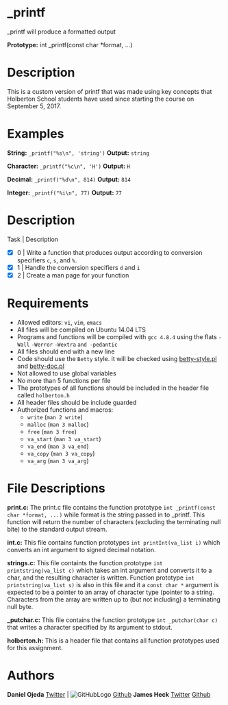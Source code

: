# _printf
_printf will produce a formatted output

**Prototype:** int _printf(const char *format, ...)
# Description
This is a custom version of printf that was made using key concepts that Holberton School students have used since starting the course on September 5, 2017.
# Examples
**String:** ```_printf("%s\n", 'string')``` **Output:** ```string```

**Character:** ```_printf("%c\n", 'H')``` **Output:** ```H```

**Decimal:** ```_printf("%d\n", 814)``` **Output:** ```814```

**Integer:** ```_printf("%i\n", 77)``` **Output:** ```77```
# Description
Task |	Description
- [x] 0    | Write a function that produces output according to conversion specifiers ```c```, ```s```, and ```%```.
- [x] 1    | Handle the conversion specifiers ```d``` and ```i```
- [x] 2    | Create a man page for your function
# Requirements
* Allowed editors: ```vi```, ```vim```, ```emacs```
* All files will be compiled on Ubuntu 14.04 LTS
* Programs and functions will be compiled with ```gcc 4.8.4``` using the flats ```-Wall``` ```-Werror``` ```-Wextra``` ```and -pedantic```
* All files should end with a new line
* Code should use the ```Betty``` style. it will be checked using [betty-style.pl](https://github.com/holbertonschool/Betty/blob/master/betty-style.pl) and [betty-doc.pl](https://github.com/holbertonschool/Betty/blob/master/betty-doc.pl)
* Not allowed to use global variables
* No more than 5 functions per file
* The prototypes of all functions should be included in the header file called ```holberton.h```
* All header files should be include guarded
* Authorized functions and macros:
  * ```write``` (```man 2 write```)
  * ```malloc``` (```man 3 malloc```)
  * ```free``` (```man 3 free```)
  * ```va_start``` (```man 3 va_start```)
  * ```va_end``` (```man 3 va_end```)
  * ```va_copy``` (```man 3 va_copy```)
  * ```va_arg``` (```man 3 va_arg```)
# File Descriptions
**print.c:** The print.c file contains the function prototype ```int _printf(const char *format, ...)``` while format is the string passed in to _printf. This function will return the number of characters (excluding the terminating null bite) to the standard output stream.

**int.c:** This file contains function prototypes ```int printInt(va_list i)``` which converts an int argument to signed decimal notation.

**strings.c:** This file containts the function prototype ```int printstring(va_list c)``` which takes an int argument and converts it to a char, and the resulting character is written. Function prototype ```int printstring(va_list s)``` is also in this file and it a ```const char *``` argument is expected to be a pointer to an array of character type (pointer to a string. Characters from the array are written up to (but not including) a terminating null byte.

**_putchar.c:** This file contains the function prototype ```int _putchar(char c)``` that writes a character specified by its argument to stdout.

**holberton.h:** This is a header file that contains all function prototypes used for this assignment.
# Authors
**Daniel Ojeda** [Twitter](https://twitter.com/DanielC_Ojeda) | ![GitHubLogo](/images/logo.png) [Github](https://github.com/Danielo814)
**James Heck** [Twitter](https://twitter.com/notjamesheck)  [Github](https://github.com/notjamesheck)